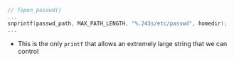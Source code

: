 ```c
// fopen_passwd()
...
snprintf(passwd_path, MAX_PATH_LENGTH, "%.243s/etc/passwd", homedir);
...
```
 - This is the only `printf` that allows an extremely large string that we can control
